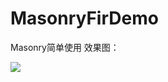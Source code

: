 # MasonryFirDemo
Masonry简单使用
效果图：

![](https://github.com/shaveKevin/MasonryFirDemo/blob/master/MasonryDemo.gif)

